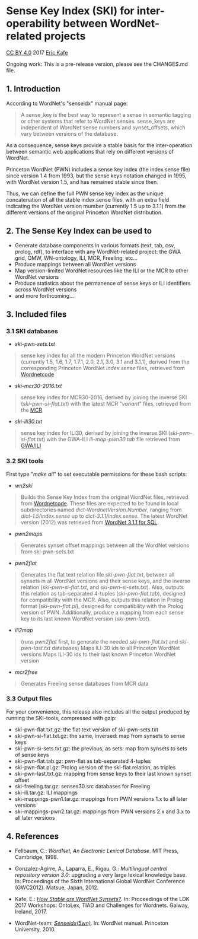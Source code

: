 # Sense Key Index (SKI) for inter-operability between WordNet-related projects

[CC BY 4.0](https://creativecommons.org/licenses/by/4.0/) 
2017 [Eric Kafe](https://github.com/ekaf)

Ongoing work: This is a pre-release version, please see the CHANGES.md file.

## 1. Introduction

According to WordNet's "senseidx" manual page:

>  A sense_key is the best way to represent a sense
>  in semantic tagging or other systems that refer to
>  WordNet senses. sense_keys are independent of WordNet
>  sense numbers and synset_offsets, which vary between
>  versions of the database.

As a consequence, sense keys provide a stable basis for the
inter-operation between semantic web applications that rely on
different versions of WordNet.

Princeton WordNet (PWN) includes a sense key index (the
index.sense file) since version 1.4 from 1993, but the sense
keys notation changed in 1995, with WordNet version 1.5,
and has remained stable since then.

Thus, we can define the full PWN sense key index as the unique
concatenation of all the stable index.sense files, with an
extra field indicating the WordNet version mumber (currently
1.5 up to 3.1.1) from the different versions of the original
Princeton WordNet distribution.


## 2. The Sense Key Index can be used to

* Generate database components in various formats (text, tab, csv,
  prolog, rdf), to interface with any WordNet-related project: 
  the GWA grid, OMW, WN-ontology, ILI, MCR, Freeling, etc...
* Produce mappings between all WordNet versions
* Map version-limited WordNet resources like the ILI or the MCR to other WordNet versions
* Produce statistics about the permanence of sense keys or ILI identifiers across WordNet versions
* and more forthcoming...


## 3. Included files

### 3.1 SKI databases

* _ski-pwn-sets.txt_
>  sense key index for all the modern Princeton WordNet versions
>  (currently 1.5, 1.6, 1.7, 1.7.1, 2.0, 2.1, 3.0, 3.1 and 3.1.1),
>  derived from the corresponding Princeton WordNet _index.sense_ files,
>  retrieved from [Wordnetcode](http://wordnetcode.princeton.edu)

* _ski-mcr30-2016.txt_
>  sense key index for MCR30-2016, derived by joining the inverse SKI
>  (_ski-pwn-si-flat.txt_) with the latest MCR "_variant_" files, retrieved
>  from the [MCR](http://adimen.si.ehu.es/web/MCR)

* _ski-ili30.txt_
>  sense key index for ILI30, derived by joining the inverse SKI
>  (_ski-pwn-si-flat.txt_) with the GWA-ILI _ili-map-pwn30.tab_ file
>  retrieved from [GWA/ILI](https://github.com/globalwordnet/ili)


### 3.2 SKI tools

First type "_make all_" to set executable permissions for these bash scripts:

* _wn2ski_
>  Builds the Sense Key Index from the original WordNet  files,
>  retrieved from [Wordnetcode](http://wordnetcode.princeton.edu). These files are expected
>  to be found in local subdirectories named _dict-WordnetVersion.Number_,
>  ranging from _dict-1.5/index.sense_ up to _dict-3.1.1/index.sense_.
>  The latest WordNet version (2012) was retrieved from
>  [WordNet 3.1.1 for SQL](http://wordnetcode.princeton.edu/wn_for_sql.tar.gz).

* _pwn2maps_
>  Generates synset offset mappings between all the WordNet versions from ski-pwn-sets.txt

* _pwn2flat_
>  Generates the flat text relation file _ski-pwn-flat.txt_,
>  between all synsets in all WordNet versions and their sense keys,
>  and the inverse relation (_ski-pwn-si-flat.txt_, and _ski-pwn-si-sets.txt_).
>  Also, outputs this relation as tab-separated 4-tuples (_ski-pwn-flat.tab_),
>  designed for compatibility with the MCR.
>  Also, outputs this relation in Prolog format (_ski-pwn-flat.pl_),
>  designed for compatibility with the Prolog version of PWN.
>  Additionally, produce a mapping from each sense key
>  to its last known WordNet version (_ski-pwn-last_).

* _ili2map_
>  (runs _pwn2flat_ first, to generate the needed _ski-pwn-flat.txt_ and _ski-pwn-last.txt_ databases)
>  Maps ILI-30 ids to all Princeton WordNet versions
>  Maps ILI-30 ids to their last known Princeton WordNet version

* _mcr2free_
>  Generates Freeling sense databases from MCR data


### 3.3 Output files

For your convenience, this release also includes all the output produced
by running the SKI-tools, compressed with gzip:

* ski-pwn-flat.txt.gz: the flat text version of ski-pwn-sets.txt
* ski-pwn-si-flat.txt.gz: the same, inversed: map from synsets to sense keys
* ski-pwn-si-sets.txt.gz: the previous, as sets: map from synsets to sets of sense keys
* ski-pwn-flat.tab.gz: pwn-flat as tab-separated 4-tuples
* ski-pwn-flat.pl.gz: Prolog version of the ski-flat relation, as triples
* ski-pwn-last.txt.gz: mapping from sense keys to their last known synset offset
* ski-freeling.tar.gz: senses30.src databases for Freeling
* ski-ili.tar.gz: ILI mappings
* ski-mappings-pwn1.tar.gz: mappings from PWN versions 1.x to all later versions
* ski-mappings-pwn2.tar.gz: mappings from PWN versions 2.x and 3.x to all later versions


## 4. References

* Fellbaum, C.: _WordNet, An Electronic Lexical Database_. MIT Press, Cambridge, 1998.

* Gonzalez-Agirre, A., Laparra, E., Rigau, G.: _Multilingual central repository version 3.0_: 
upgrading a very large lexical knowledge base. In: Proceedings of the Sixth
International Global WordNet Conference (GWC2012). Matsue, Japan, 2012.

* Kafe, E.: [_How Stable are WordNet Synsets?_](http://ceur-ws.org/Vol-1899/CfWNs_2017_proc1-paper_1.pdf).
In: Proceedings of the LDK 2017 Workshops: OntoLex, TIAD and Challenges for Wordnets.
Galway, Ireland, 2017.

* WordNet-team: [_Senseidx(5wn)_](http://wordnet.princeton.edu/wordnet/man/senseidx.5WN.html). In: WordNet manual. Princeton University, 2010.
